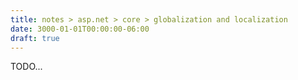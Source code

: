```yaml
---
title: notes > asp.net > core > globalization and localization
date: 3000-01-01T00:00:00-06:00
draft: true
---
```


TODO...
